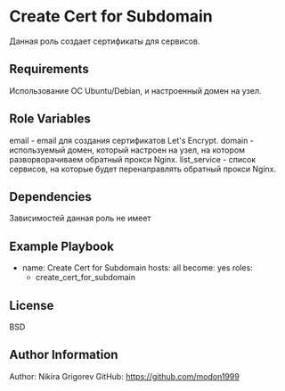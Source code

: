 Create Cert for Subdomain
=========

Данная роль создает сертификаты для сервисов.

Requirements
------------

Использование ОС Ubuntu/Debian, и настроенный домен на узел.

Role Variables
--------------

email        - email для создания сертификатов Let's Encrypt.
domain       - используемый домен, который настроен на узел, на котором разворворачиваем обратный прокси Nginx.
list_service - список сервисов, на которые будет перенаправлять обратный прокси Nginx.

Dependencies
------------

Зависимостей данная роль не имеет

Example Playbook
----------------

- name: Create Cert for Subdomain
  hosts: all
  become: yes
  roles:
    - create_cert_for_subdomain

License
-------

BSD

Author Information
------------------

Author: Nikira Grigorev
GitHub: https://github.com/modon1999
